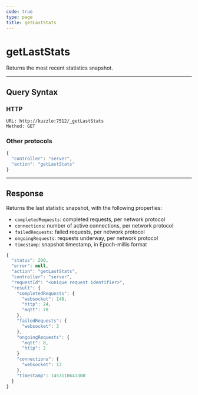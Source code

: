 ```yaml
---
code: true
type: page
title: getLastStats
---
```


# getLastStats



Returns the most recent statistics snapshot.

---

## Query Syntax

### HTTP

```http
URL: http://kuzzle:7512/_getLastStats
Method: GET
```

### Other protocols

```js
{
  "controller": "server",
  "action": "getLastStats"
}
```

---

## Response

Returns the last statistic snapshot, with the following properties:

- `completedRequests`: completed requests, per network protocol
- `connections`: number of active connections, per network protocol
- `failedRequests`: failed requests, per network protocol
- `ongoingRequests`: requests underway, per network protocol
- `timestamp`: snapshot timestamp, in Epoch-millis format

```js
{
  "status": 200,
  "error": null,
  "action": "getLastStats",
  "controller": "server",
  "requestId": "<unique request identifier>",
  "result": {
    "completedRequests": {
      "websocket": 148,
      "http": 24,
      "mqtt": 78
    },
    "failedRequests": {
      "websocket": 3
    },
    "ongoingRequests": {
      "mqtt": 8,
      "http": 2
    }
    "connections": {
      "websocket": 13
    },
    "timestamp": 1453110641308
  }
}
```
